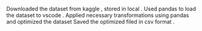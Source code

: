 Downloaded the dataset from kaggle , stored in local .
Used pandas to load the dataset to vscode .
Applied necessary transformations using pandas and optimized the dataset
Saved the optimized filed in csv format .
